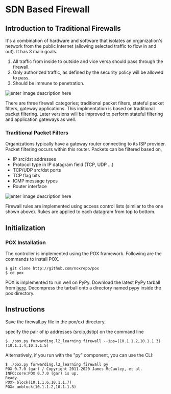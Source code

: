 # SDN Based Firewall
## Introduction to Traditional Firewalls
It's a combination of hardware and software that isolates an organization's network from the public Internet (allowing selected traffic to flow in and out). It has 3 main goals.

 1. All traffic from inside to outside and vice versa should pass through the firewall.
 2. Only authorized traffic, as defined by the security policy will be allowed to pass.
 3. Should be immune to penetration.

![enter image description here](https://i.pinimg.com/originals/00/39/c8/0039c8d193ab4109250d4211bf7b266a.jpg)

There are three firewall categories; traditional packet filters, stateful packet filters, gateway applications. This implmentation is based on traditional packet filtering. Later versions will be improved to perform stateful filtering and application gateways as well.

### Traditional Packet Filters
Organizations typically have a gateway router connecting to its ISP provider. Packet filtering occurs within this router. Packets can be filtered based on,

 - IP src/dst addresses
 - Protocol type in IP datagram field (TCP, UDP ...)
 - TCP/UDP src/dst ports
 - TCP flag bits
 - ICMP message types
 - Router interface

![enter image description here](https://www.researchgate.net/profile/Vic-Grout/publication/255564632/figure/fig1/AS:669574659833862@1536650447503/An-Access-Control-List-ACL.png)

Firewall rules are implemented using access control lists (similar to the one shown above). Rukes are applied to each datagram from top to bottom.

## Initialization

### POX Installation

The controller is implemented using the POX framework. Following are the commands to install POX.

```
$ git clone http://github.com/noxrepo/pox
$ cd pox
```

POX is implemented to run well on PyPy. Download the latest PyPy tarball from [here](https://www.pypy.org/download.html). Decompress the tarball onto a directory named pypy inside the pox directory.

## Instructions

Save the firewall.py file in the pox/ext directory.

specify the pair of ip addresses (srcip,dstip) on the command line
```
$ ./pox.py forwarding.l2_learning firewall --ips=(10.1.1.2,10.1.1.3) (10.1.1.4,10.1.1.5)
```

Alternatively, if you run with the "py" component, you can use the CLI:
```
$ ./pox.py forwarding.l2_learning firewall py
POX 0.7.0 (gar) / Copyright 2011-2020 James McCauley, et al.
INFO:core:POX 0.7.0 (gar) is up.
Ready.
POX> block(10.1.1.6,10.1.1.7)
POX> unblock(10.1.1.2,10.1.1.3)
```